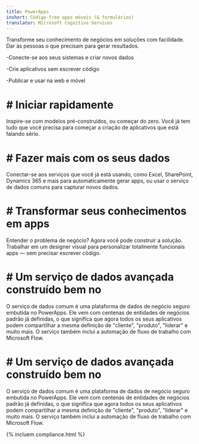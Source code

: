 ```yaml
---
title: PowerApps
inshort: Código-free apps móveis (& formulários)
translator: Microsoft Cognitive Services
---
```


Transforme seu conhecimento de negócios em soluções com facilidade. Dar às pessoas o que precisam para gerar resultados.

-Conecte-se aos seus sistemas e criar novos dados

-Crie aplicativos sem escrever código

-Publicar e usar na web e móvel

# # Iniciar rapidamente
Inspire-se com modelos pré-construídos, ou começar do zero. Você já tem tudo que você precisa para começar a criação de aplicativos que está falando sério.

# # Fazer mais com os seus dados
Conectar-se aos serviços que você já está usando, como Excel, SharePoint, Dynamics 365 e mais para automaticamente gerar apps, ou usar o serviço de dados comuns para capturar novos dados.

# # Transformar seus conhecimentos em apps
Entender o problema de negócio? Agora você pode construir a solução. Trabalhar em um designer visual para personalizar totalmente funcionais apps — sem precisar escrever código.

# # Um serviço de dados avançada construído bem no
O serviço de dados comum é uma plataforma de dados de negócio seguro embutida no PowerApps. Ele vem com centenas de entidades de negócios padrão já definidas, o que significa que agora todos os seus aplicativos podem compartilhar a mesma definição de "cliente", "produto", "liderar" e muito mais. O serviço também inclui a automação de fluxo de trabalho com Microsoft Flow.

# # Um serviço de dados avançada construído bem no
O serviço de dados comum é uma plataforma de dados de negócio seguro embutida no PowerApps. Ele vem com centenas de entidades de negócios padrão já definidas, o que significa que agora todos os seus aplicativos podem compartilhar a mesma definição de "cliente", "produto", "liderar" e muito mais. O serviço também inclui a automação de fluxo de trabalho com Microsoft Flow.

{% incluem compliance.html %}

